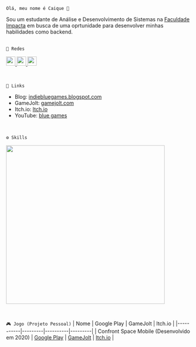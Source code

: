 `Olá, meu nome é Caique 👋` <p></p>
Sou um estudante de Análise e Desenvolvimento de Sistemas na [Faculdade Impacta](https://www.impacta.edu.br/) em busca de uma oprtunidade para desenvolver minhas habilidades como backend.
<br><br>

`📱 Redes`
<p>
  <a href="https://www.linkedin.com/in/sergio-caique-da-silva/">
    <img src="https://skillicons.dev/icons?i=linkedin" width='25'/>
  </a>
  <a href="https://github.com/bluee-bluue">
    <img src="https://skillicons.dev/icons?i=github" width='25'/>
  </a>
  <a href="https://instagram.com/bluee_bluue">
    <img src="https://skillicons.dev/icons?i=instagram" width='25'/>
  </a>
</p>
<br>

`🔗 Links`
- Blog: [indiebluegames.blogspot.com](https://indiebluegames.blogspot.com/)
- GameJolt: [gamejolt.com](https://gamejolt.com/@blu3_g4m3s)
- Itch.io: [Itch.io](https://blue-games-oficial.itch.io/)
- YouTube: [blue games](https://www.youtube.com/channel/UC7RBW1cUeQ_0JoPA5qVA50w)
<br>

`⚙️ Skills`
<p>
    <img src="https://skillicons.dev/icons?i=python,flask,postman,git,github,vscode,docker,pycharm,html,css,java,kotlin,androidstudio,dart,flutter,net,javascript,spring,mysql,blender,unity,unrealengine,gamemakerstudio" style="width:27rem;"/>
</p>
<br>

`🎮 Jogo (Projeto Pessoal)`
| Nome | Google Play | GameJolt | Itch.io |
|-----------|---------|----------|---------|
| Confront Space Mobile (Desenvolvido em 2020) | [Google Play](https://play.google.com/store/apps/details?id=com.BlueGames.ConfrontSpaceMobile) | [GameJolt](https://gamejolt.com/games/confrontspacemobile/500906) | [Itch.io](https://blue-games-oficial.itch.io/confront-space-mobile) |
